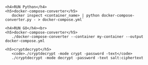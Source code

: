     <h4>RUN Python</h4>
    <h5>docker-compose-converter</h5> 
       docker inspect <container_name> | python docker-compose-converter.py - > docker-compose.yml`
   
    <h4>RUN GO</h4><br>
    <h5>docker-compose-converter</h5>
       ./docker-compose-converter --container my-container --output docker-compose.yml

    <h5>cryptdecrypt</h5>
       <code>./cryptdecrypt -mode crypt -password -text</code>
       ./cryptdecrypt -mode decrypt -password -text salt:ciphertext
